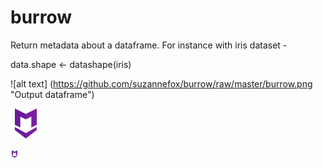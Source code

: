 # burrow

Return metadata about a dataframe. For instance with iris dataset -

data.shape <- datashape(iris)

![alt text] (https://github.com/suzannefox/burrow/raw/master/burrow.png "Output dataframe")

![alt text](https://github.com/adam-p/markdown-here/raw/master/src/common/images/icon48.png "Logo Title Text 1")

![alt text](https://github.com/adam-p/markdown-here/raw/master/src/common/images/icon12.png)
